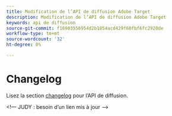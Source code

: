 ```yaml
---
title: Modification de l’API de diffusion Adobe Target
description: Modification de l’API de diffusion Adobe Target
keywords: api de diffusion
source-git-commit: f16903556954d2b1854acd429f60fbf6fc2920de
workflow-type: tm+mt
source-wordcount: '32'
ht-degree: 0%

---
```



# Changelog

Lisez la section [changelog](https://experienceleague.adobe.com/docs/target/using/implement-target/server-side/releases-server-side.html) pour l’API de diffusion.

&lt;!— JUDY : besoin d’un lien mis à jour —>